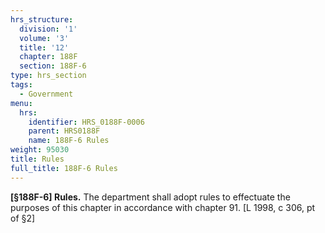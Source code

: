 ```yaml
---
hrs_structure:
  division: '1'
  volume: '3'
  title: '12'
  chapter: 188F
  section: 188F-6
type: hrs_section
tags:
  - Government
menu:
  hrs:
    identifier: HRS_0188F-0006
    parent: HRS0188F
    name: 188F-6 Rules
weight: 95030
title: Rules
full_title: 188F-6 Rules
---
```

**[§188F-6] Rules.** The department shall adopt rules to effectuate the purposes of this chapter in accordance with chapter 91\. [L 1998, c 306, pt of §2]